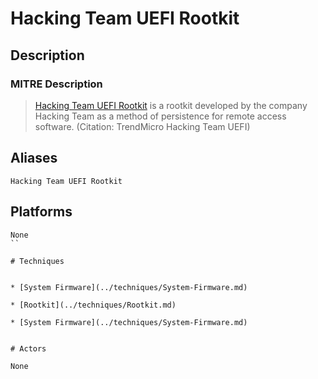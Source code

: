 
# Hacking Team UEFI Rootkit

## Description

### MITRE Description

> [Hacking Team UEFI Rootkit](https://attack.mitre.org/software/S0047) is a rootkit developed by the company Hacking Team as a method of persistence for remote access software. (Citation: TrendMicro Hacking Team UEFI)

## Aliases

```
Hacking Team UEFI Rootkit
```

## Platforms

```
None
``

# Techniques


* [System Firmware](../techniques/System-Firmware.md)

* [Rootkit](../techniques/Rootkit.md)
    
* [System Firmware](../techniques/System-Firmware.md)
    

# Actors

None
